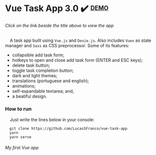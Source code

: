 # Vue Task App 3.0 ✔️ <sup><sub>[DEMO](https://angry-nobel-17e7b9.netlify.app/)</sub></sup>

###### Click on the link beside the title above to view the app

&nbsp;&nbsp;&nbsp;&nbsp;A task app built using `Vue.js` and `Dexie.js`. Also includes `Vuex` as state manager and `Sass` as CSS preprocessor. Some of its features:
  - collapsible add task form;
  - hotkeys to open and close add task form (ENTER and ESC keys);
  - delete task button;
  - toggle task completion button;
  - dark and light themes;
  - translations (portuguese and english);
  - animations;
  - self-expandable textarea; and,
  - a beatiful design.  
  
### How to run
&nbsp;&nbsp;&nbsp;&nbsp;Just write the lines below in your console:
```
  git clone https://github.com/LucasSFranco/vue-task-app
  yarn
  yarn serve
```

###### My first Vue app
